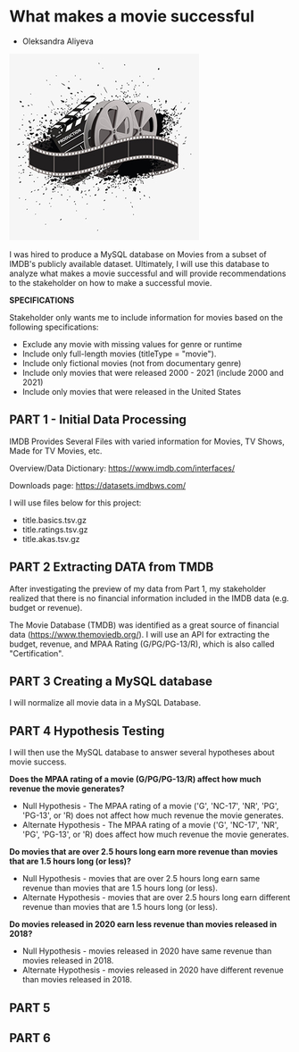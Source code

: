 # What makes a movie successful
* Oleksandra Aliyeva

![](Images/Movie-video-editing-logo-design.png.jpeg)


I was hired to produce a MySQL database on Movies from a subset of IMDB's publicly available dataset. Ultimately, I will use this database to analyze what makes a movie successful and will provide recommendations to the stakeholder on how to make a successful movie.
 
**SPECIFICATIONS**

Stakeholder only wants me to include information for movies based on the following specifications:

* Exclude any movie with missing values for genre or runtime
* Include only full-length movies (titleType = "movie").
* Include only fictional movies (not from documentary genre)
* Include only movies that were released 2000 - 2021 (include 2000 and 2021)
* Include only movies that were released in the United States

## **PART 1 - Initial Data Processing**

IMDB Provides Several Files with varied information for Movies, TV Shows, Made for TV Movies, etc.

 Overview/Data Dictionary: https://www.imdb.com/interfaces/
 
 Downloads page: https://datasets.imdbws.com/

I will use files below for this project:
* title.basics.tsv.gz
* title.ratings.tsv.gz
* title.akas.tsv.gz

## **PART 2 Extracting DATA from TMDB**

After investigating the preview of my data from Part 1, my stakeholder realized that there is no financial information included in the IMDB data (e.g. budget or revenue).

The Movie Database (TMDB) was identified as a great source of financial data (https://www.themoviedb.org/). I will use an API for extracting the budget, revenue, and MPAA Rating (G/PG/PG-13/R), which is also called "Certification".

## **PART 3 Creating a MySQL database**

I will normalize all movie data in a MySQL Database.

## **PART 4 Hypothesis Testing**

I will then use the MySQL database to answer several hypotheses about movie success.

**Does the MPAA rating of a movie (G/PG/PG-13/R) affect how much revenue the movie generates?**

* Null Hypothesis - The MPAA rating of a movie ('G', 'NC-17', 'NR', 'PG', 'PG-13', or 'R) does not affect how much revenue the movie generates.
* Alternate Hypothesis - The MPAA rating of a movie ('G', 'NC-17', 'NR', 'PG', 'PG-13', or 'R) does affect how much revenue the movie generates.

**Do movies that are over 2.5 hours long earn more revenue than movies that are 1.5 hours long (or less)?** 

* Null Hypothesis - movies that are over 2.5 hours long earn same revenue than movies that are 1.5 hours long (or less).
* Alternate Hypothesis - movies that are over 2.5 hours long earn different revenue than movies that are 1.5 hours long (or less).

**Do movies released in 2020 earn less revenue than movies released in 2018?**

* Null Hypothesis - movies released in 2020 have same revenue than movies released in 2018.
* Alternate Hypothesis - movies released in 2020 have different revenue than movies released in 2018.

## **PART 5**

## **PART 6**
